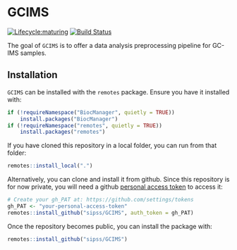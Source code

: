 # GCIMS


[![Lifecycle:maturing](https://img.shields.io/badge/lifecycle-maturing-blue.svg)](https://www.tidyverse.org/lifecycle/#maturing)
[![Build Status](https://github.com/sipss/GCIMS/workflows/R-CMD-check/badge.svg?branch=master)](https://github.com/sipss/GCIMS/actions/)

The goal of `GCIMS` is to offer a data analysis preprocessing pipeline for
GC-IMS samples.

## Installation

`GCIMS` can be installed with the `remotes` package. Ensure you have it installed
with:

```r
if (!requireNamespace("BiocManager", quietly = TRUE))
    install.packages("BiocManager")
if (!requireNamespace("remotes", quietly = TRUE))
    install.packages("remotes")
```

If you have cloned this repository in a local folder, you can run from that folder:

``` r
remotes::install_local(".")
```

Alternatively, you can clone and install it from github. Since this repository is 
for now private, you will need a github
[personal access token](https://github.com/settings/tokens) to access it:

```r
# Create your gh_PAT at: https://github.com/settings/tokens
gh_PAT <- "your-personal-access-token"
remotes::install_github("sipss/GCIMS", auth_token = gh_PAT)
```

Once the repository becomes public, you can install the package with:

```r
remotes::install_github("sipss/GCIMS")
```

